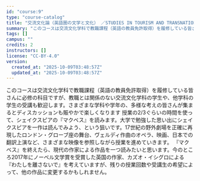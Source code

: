 ```yaml
---
id: "course:9"
type: "course-catalog"
title: "交流文化論（英語圏の文学と文化） ／STUDIES IN TOURISM AND TRANSNATIONAL"
summary: "このコースは交流文化学科で教職課程（英語の教員免許取得）を履修している皆さんに必修の科目ですが、教職とは関係のない交流文化学科の学生や、他学科の学生の受講も歓迎します。さまざまな学科や学年の、多様な考えの皆さんが集まるとディスカッションも賑…"
tags: []
campus: ""
credits: 2
instructors: []
license: "CC-BY-4.0"
version:
  created_at: "2025-10-09T03:48:57Z"
  updated_at: "2025-10-09T03:48:57Z"
---
```

このコースは交流文化学科で教職課程（英語の教員免許取得）を履修している皆さんに必修の科目ですが、教職とは関係のない交流文化学科の学生や、他学科の学生の受講も歓迎します。さまざまな学科や学年の、多様な考えの皆さんが集まるとディスカッションも賑やかで楽しくなります 授業の2/3ぐらいの時間を使って、シェイクスピアの『マクベス』を読みます。大学で勉強した思い出にシェイクスピアを一作は読んでみよう、という狙いです。17世紀の野外劇場を正確に再現したロンドン・グローブ座の舞台、ヴェルディ作曲のオペラ、映画、日本での翻訳上演など、さまざまな映像を参照しながら授業を進めていきます。 『マクベス』を終えたら、現代の作家による作品を一つ読みたいと思います。今のところ2017年にノーベル文学賞を受賞した英国の作家、カズオ・イシグロによる『わたしを離さないで』を考えていますが、残りの授業回数や受講生の希望によって、他の作品に変更するかもしれません。
